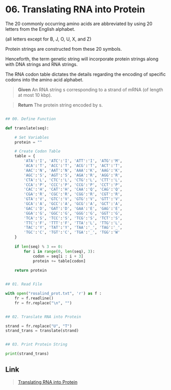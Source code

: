 # 06. Translating RNA into Protein

The 20 commonly occurring amino acids are abbreviated by using 20 letters from the English alphabet.

(all letters except for B, J, O, U, X, and Z) 

Protein strings are constructed from these 20 symbols. 

Henceforth, the term genetic string will incorporate protein strings along with DNA strings and RNA strings.

The RNA codon table dictates the details regarding the encoding of specific codons into the amino acid alphabet.


> **Given**
> An RNA string s corresponding to a strand of mRNA (of length at most 10 kbp).

> **Return**
> The protein string encoded by s.
 
```python

## 00. Define Function

def translate(seq):  

    # Set Variables
    protein = ""

    # Create Codon Table
    table = { 
        'ATA':'I', 'ATC':'I', 'ATT':'I', 'ATG':'M', 
        'ACA':'T', 'ACC':'T', 'ACG':'T', 'ACT':'T', 
        'AAC':'N', 'AAT':'N', 'AAA':'K', 'AAG':'K', 
        'AGC':'S', 'AGT':'S', 'AGA':'R', 'AGG':'R',                  
        'CTA':'L', 'CTC':'L', 'CTG':'L', 'CTT':'L', 
        'CCA':'P', 'CCC':'P', 'CCG':'P', 'CCT':'P', 
        'CAC':'H', 'CAT':'H', 'CAA':'Q', 'CAG':'Q', 
        'CGA':'R', 'CGC':'R', 'CGG':'R', 'CGT':'R', 
        'GTA':'V', 'GTC':'V', 'GTG':'V', 'GTT':'V', 
        'GCA':'A', 'GCC':'A', 'GCG':'A', 'GCT':'A', 
        'GAC':'D', 'GAT':'D', 'GAA':'E', 'GAG':'E', 
        'GGA':'G', 'GGC':'G', 'GGG':'G', 'GGT':'G', 
        'TCA':'S', 'TCC':'S', 'TCG':'S', 'TCT':'S', 
        'TTC':'F', 'TTT':'F', 'TTA':'L', 'TTG':'L', 
        'TAC':'Y', 'TAT':'Y', 'TAA':'_', 'TAG':'_', 
        'TGC':'C', 'TGT':'C', 'TGA':'_', 'TGG':'W'
    }
    
    if len(seq) % 3 == 0: 
        for i in range(0, len(seq), 3): 
            codon = seq[i : i + 3] 
            protein += table[codon] 
            
    return protein


## 01. Read File

with open("rosalind_prot.txt", 'r') as f :
    fr = f.readline()
    fr = fr.replace("\n", "")


## 02. Translate RNA into Protein

strand = fr.replace("U", "T")
strand_trans = translate(strand)


## 03. Print Protein String

print(strand_trans)

```


## Link

> [Translating RNA into Protein](http://rosalind.info/problems/prot/)
